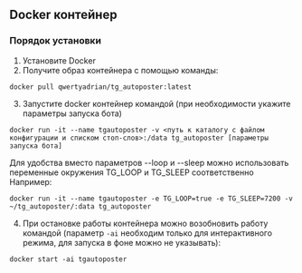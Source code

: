 ## Docker контейнер
### Порядок установки
1. Установите Docker
2. Получите образ контейнера с помощью команды:
```shell script
docker pull qwertyadrian/tg_autoposter:latest
```
3. Запустите docker контейнер командой (при необходимости укажите параметры запуска бота)
```shell script
docker run -it --name tgautoposter -v <путь к каталогу с файлом конфигурации и списком стоп-слов>:/data tg_autoposter [параметры запуска бота]
```
Для удобства вместо параметров --loop и --sleep можно использовать переменные окружения TG_LOOP и TG_SLEEP соответственно
Например:
```shell
docker run -it --name tgautoposter -e TG_LOOP=true -e TG_SLEEP=7200 -v ~/tg_autoposter/:data tg_autoposter
```
4. При остановке работы контейнера можно возобновить работу командой (параметр `-ai` необходим только для интерактивного режима, для запуска в фоне можно не указывать):
```shell script
docker start -ai tgautoposter
```